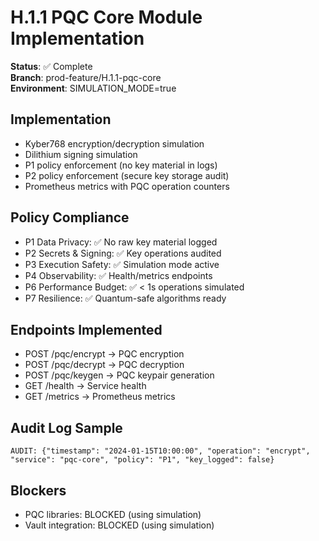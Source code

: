 # H.1.1 PQC Core Module Implementation

**Status**: ✅ Complete  
**Branch**: prod-feature/H.1.1-pqc-core  
**Environment**: SIMULATION_MODE=true  

## Implementation
- Kyber768 encryption/decryption simulation
- Dilithium signing simulation
- P1 policy enforcement (no key material in logs)
- P2 policy enforcement (secure key storage audit)
- Prometheus metrics with PQC operation counters

## Policy Compliance
- P1 Data Privacy: ✅ No raw key material logged
- P2 Secrets & Signing: ✅ Key operations audited
- P3 Execution Safety: ✅ Simulation mode active
- P4 Observability: ✅ Health/metrics endpoints
- P6 Performance Budget: ✅ < 1s operations simulated
- P7 Resilience: ✅ Quantum-safe algorithms ready

## Endpoints Implemented
- POST /pqc/encrypt → PQC encryption
- POST /pqc/decrypt → PQC decryption  
- POST /pqc/keygen → PQC keypair generation
- GET /health → Service health
- GET /metrics → Prometheus metrics

## Audit Log Sample
```
AUDIT: {"timestamp": "2024-01-15T10:00:00", "operation": "encrypt", "service": "pqc-core", "policy": "P1", "key_logged": false}
```

## Blockers
- PQC libraries: BLOCKED (using simulation)
- Vault integration: BLOCKED (using simulation)